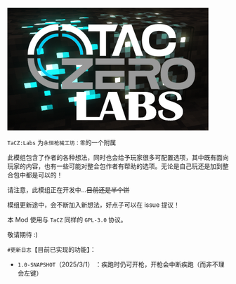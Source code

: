 ![image](src/main/resources/logo.png)

`TaCZ:Labs` 为`永恒枪械工坊：零`的一个附属

此模组包含了作者的各种想法，同时也会给予玩家很多可配置选项，其中既有面向玩家的内容，也有一些可能对整合包作者有帮助的选项。无论是自己玩还是加到整合包中都是可以的！

请注意，此模组正在开发中...~~目前还是半个饼~~

模组更新途中，会不断加入新想法，好点子可以在 issue 提议！

本 Mod 使用与 `TaCZ` 同样的 `GPL-3.0` 协议。

敬请期待 :)

`#更新日志`【目前已实现的功能】：

- `1.0-SNAPSHOT`（2025/3/1） ：疾跑时仍可开枪，开枪会中断疾跑（而非不理会左键）